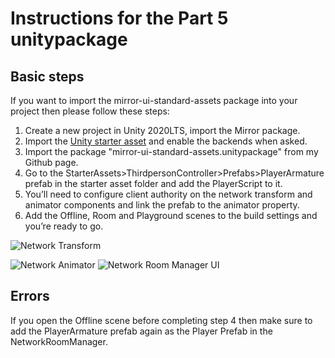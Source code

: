 # Instructions for the Part 5 unitypackage

## Basic steps

If you want to import the mirror-ui-standard-assets package into your project then please follow these steps:

1. Create a new project in Unity 2020LTS, import the Mirror package.
2. Import the [Unity starter asset](https://assetstore.unity.com/packages/essentials/starter-assets-third-person-character-controller-196526) and enable the backends when asked.
3. Import the package "mirror-ui-standard-assets.unitypackage" from my Github page.
4. Go to the StarterAssets>ThirdpersonController>Prefabs>PlayerArmature prefab in the starter asset folder and add the PlayerScript to it.
5. You’ll need to configure client authority on the network transform and animator components and link the prefab to the animator property.
6. Add the Offline, Room and Playground scenes to the build settings and you’re ready to go.


![Network Transform](https://github.com/Goodgulf281/Unity-Mirror-Helper-Scripts/blob/main/mira.png?raw=true)

![Network Animator](/mirb.png)
![Network Room Manager UI](mirc.png)



## Errors

If you open the Offline scene before completing step 4 then make sure to add the PlayerArmature prefab again as the Player Prefab in the NetworkRoomManager.

